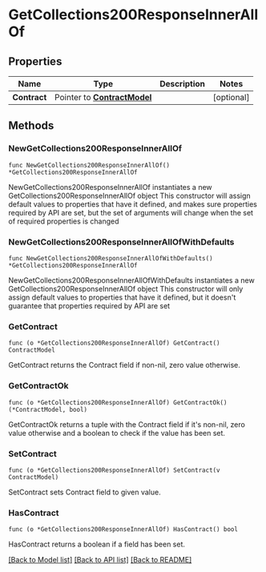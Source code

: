 # GetCollections200ResponseInnerAllOf

## Properties

Name | Type | Description | Notes
------------ | ------------- | ------------- | -------------
**Contract** | Pointer to [**ContractModel**](ContractModel.md) |  | [optional] 

## Methods

### NewGetCollections200ResponseInnerAllOf

`func NewGetCollections200ResponseInnerAllOf() *GetCollections200ResponseInnerAllOf`

NewGetCollections200ResponseInnerAllOf instantiates a new GetCollections200ResponseInnerAllOf object
This constructor will assign default values to properties that have it defined,
and makes sure properties required by API are set, but the set of arguments
will change when the set of required properties is changed

### NewGetCollections200ResponseInnerAllOfWithDefaults

`func NewGetCollections200ResponseInnerAllOfWithDefaults() *GetCollections200ResponseInnerAllOf`

NewGetCollections200ResponseInnerAllOfWithDefaults instantiates a new GetCollections200ResponseInnerAllOf object
This constructor will only assign default values to properties that have it defined,
but it doesn't guarantee that properties required by API are set

### GetContract

`func (o *GetCollections200ResponseInnerAllOf) GetContract() ContractModel`

GetContract returns the Contract field if non-nil, zero value otherwise.

### GetContractOk

`func (o *GetCollections200ResponseInnerAllOf) GetContractOk() (*ContractModel, bool)`

GetContractOk returns a tuple with the Contract field if it's non-nil, zero value otherwise
and a boolean to check if the value has been set.

### SetContract

`func (o *GetCollections200ResponseInnerAllOf) SetContract(v ContractModel)`

SetContract sets Contract field to given value.

### HasContract

`func (o *GetCollections200ResponseInnerAllOf) HasContract() bool`

HasContract returns a boolean if a field has been set.


[[Back to Model list]](../README.md#documentation-for-models) [[Back to API list]](../README.md#documentation-for-api-endpoints) [[Back to README]](../README.md)


